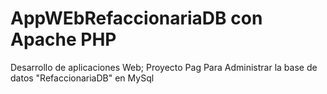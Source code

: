 # AppWEbRefaccionariaDB con Apache PHP
Desarrollo de aplicaciones Web; Proyecto Pag Para Administrar la base de datos "RefaccionariaDB" en MySql
